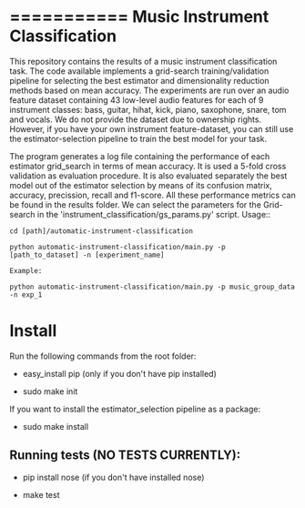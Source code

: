 ===========
Music Instrument Classification
===========

This repository contains the results of a music instrument 
classification task. The code available implements a 
grid-search training/validation pipeline for selecting
the best estimator and dimensionality reduction methods 
based on mean accuracy. The experiments are run over an 
audio feature dataset containing 43 low-level audio features 
for each of 9 instrument classes: bass, guitar, hihat, kick,
piano, saxophone, snare, tom and vocals. We do not provide 
the dataset due to ownership rights. However, if you have 
your own instrument feature-dataset, you can still use the
estimator-selection pipeline to train the best model for
your task.

The program generates a log file containing the performance 
of each estimator grid_search in terms of mean accuracy. 
It is used a 5-fold cross validation as evaluation procedure. 
It is also evaluated separately the best model out of the
estimator selection by means of its confusion matrix, accuracy, 
precission, recall and f1-score. All these performance metrics 
can be found in the results folder. We can select the parameters 
for the Grid-search in the 'instrument_classification/gs_params.py' 
script. Usage::

    cd [path]/automatic-instrument-classification

    python automatic-instrument-classification/main.py -p [path_to_dataset] -n [experiment_name]

    Example:

    python automatic-instrument-classification/main.py -p music_group_data -n exp_1


Install
=========

Run the following commands from the root folder:

* easy_install pip (only if you don't have pip installed)

* sudo make init

If you want to install the estimator_selection pipeline as a package:

* sudo make install

Running tests (NO TESTS CURRENTLY):
-------------

* pip install nose (if you don't have installed nose)

* make test
